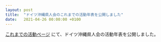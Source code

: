 ```yaml
---
layout: post
title:  "ドイツ沖縄県人会のこれまでの活動年表を公開しました"
date:   2021-04-26 00:00:00 +0100
---
```



[これまでの活動ページ](/about/) にて、ドイツ沖縄県人会の活動年表を公開しました。



